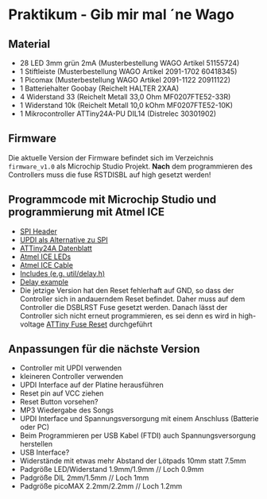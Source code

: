 # Praktikum - Gib mir mal ´ne Wago

## Material

- 28 LED 3mm grün 2mA (Musterbestellung WAGO Artikel 51155724)
- 1 Stiftleiste (Musterbestellung WAGO Artikel 2091-1702 60418345)
- 1 Picomax (Musterbestellung WAGO Artikel 2091-1122 20911122)
- 1 Batteriehalter Goobay (Reichelt HALTER 2XAA)
- 4 Widerstand 33 (Reichelt Metall 33,0 Ohm MF0207FTE52-33R)
- 1 Widerstand 10k (Reichelt Metall 10,0 kOhm MF0207FTE52-10K)
- 1 Mikrocontroller ATTiny24A-PU DIL14 (Distrelec 30301902)

## Firmware

Die aktuelle Version der Firmware befindet sich im Verzeichnis `firmware_v1.0` als Microchip Studio Projekt. **Nach** dem programmieren des Controllers muss die fuse RSTDISBL auf high gesetzt werden!

## Programmcode mit Microchip Studio und programmierung mit Atmel ICE

- [SPI Header](https://developerhelp.microchip.com/xwiki/bin/view/software-tools/programmers-and-debuggers/atmel-ice/connecting-to-avr-and-sam-target-devices/connecting-to-spi-target/)
- [UPDI als Alternative zu SPI](https://developerhelp.microchip.com/xwiki/bin/view/software-tools/programmers-and-debuggers/avr-updi-info/)
- [ATTiny24A Datenblatt](https://ww1.microchip.com/downloads/en/DeviceDoc/ATtiny24A-44A-84A-DataSheet-DS40002269A.pdf)
- [Atmel ICE LEDs](https://onlinedocs.microchip.com/pr/GUID-DDB0017E-84E3-4E77-AAE9-7AC4290E5E8B-en-US-4/index.html?GUID-89DABDC9-8CF7-4660-A64D-AAA0CC3FFA4C)
- [Atmel ICE Cable](https://shop.myavr.de/index.php?sp=article.sp.php&artID=200183)
- [Includes (e.g. util/delay.h)](https://onlinedocs.microchip.com/pr/GUID-317042D4-BCCE-4065-BB05-AC4312DBC2C4-en-US-2/index.html?GUID-4E858AD6-A765-4972-84FE-CD55FC481B2F)
- [Delay example](https://electronics.stackexchange.com/questions/660389/delay-h-on-attiny45-vs-attiny461-in-microchip-studio)
- Die jetzige Version hat den Reset fehlerhaft auf GND, so dass der Controller sich in andauerndem Reset befindet. Daher muss auf dem Controller die DSBLRST Fuse gesetzt werden. Danach lässt der Controller sich nicht erneut programmieren, es sei denn es wird in high-voltage [ATTiny Fuse Reset](https://sites.google.com/site/wayneholder/attiny-fuse-reset) durchgeführt


## Anpassungen für die nächste Version

- Controller mit UPDI verwenden
- kleineren Controller verwenden
- UPDI Interface auf der Platine herausführen
- Reset pin auf VCC ziehen
- Reset Button vorsehen?
- MP3 Wiedergabe des Songs
- UPDI Interface und Spannungsversorgung mit einem Anschluss (Batterie oder PC)
- Beim Programmieren per USB Kabel (FTDI) auch Spannungsversorgung herstellen
- USB Interface?
- Widerstände mit etwas mehr Abstand der Lötpads 10mm statt 7.5mm
- Padgröße LED/Widerstand 1.9mm/1.9mm // Loch 0.9mm
- Padgröße DIL 2mm/1.5mm // Loch 1mm
- Padgröße picoMAX 2.2mm/2.2mm // Loch 1.2mm
